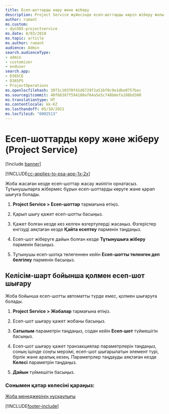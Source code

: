 ```yaml
---
title: Есеп-шоттарды көру және жіберу
description: Project Service жүйесінде есеп-шоттарды көріп жіберу жолы
author: rumant
ms.custom:
- dyn365-projectservice
ms.date: 8/03/2018
ms.topic: article
ms.author: rumant
audience: Admin
search.audienceType:
- admin
- customizer
- enduser
search.app:
- D365CE
- D365PS
- ProjectOperations
ms.openlocfilehash: 3971c10370f41d6729f2a51bf0c9e1dbe0757bec
ms.sourcegitcommit: 40f68387f594180af64a5e5c748b6efa188bd300
ms.translationtype: HT
ms.contentlocale: kk-KZ
ms.lasthandoff: 05/10/2021
ms.locfileid: "6002513"
---
```

# <a name="view-and-send-invoices-project-service"></a>Есеп-шоттарды көру және жіберу (Project Service)

[!include [banner](../includes/psa-now-project-operations.md)]

[!INCLUDE[cc-applies-to-psa-app-1x-2x](../includes/cc-applies-to-psa-app-1x-2x.md)]

Жоба жасаған кезде есеп-шоттар жасау жиілігін орнатасыз. Тұтынушыларға жібермес бұрын есеп-шоттарды көруге және қарап шығуға болады.  
  
1.  **Project Service > Есеп-шоттар** тармағына өтіңіз.  
  
2.  Қарып шығу қажет есеп-шотты басыңыз.  
  
3.  Қажет болған кезде кез келген өзгертулерді жасаңыз. Өзгерістер енгізуді аяқтаған кезде **Қайта есептеу** пәрменін таңдаңыз.  
  
4.  Есеп-шот жіберуге дайын болған кезде **Тұтынушыға жіберу** пәрменін басыңыз.  
  
5.  Тұтынушы есеп-шотқа төлегеннен кейін **Есеп-шотты төленген деп белгілеу** пәрменін басыңыз.  
  
## <a name="manually-invoice-a-contract"></a>Келісім-шарт бойынша қолмен есеп-шот шығару  
 Жоба бойынша есеп-шотты автоматты түрде емес, қолмен шығаруға болады.  
  
1.  **Project Service > Жобалар** тармағына өтіңіз.  
  
2.  Есеп-шот шығару қажет жобаны басыңыз.  
  
3.  **Сатылым** параметрін таңдаңыз, содан кейін **Есеп-шот** түймешігін басыңыз.  
  
4.  Есеп-шот шығару қажет транзакциялар параметрлерін таңдаңыз, соның ішінде соңғы мерзімі, есеп-шот шығарылатын элемент түрі, бірлік және аралық кезең. Параметрлер таңдауды аяқтаған кезде **Келесі** параметрін таңдаңыз.  
  
5.  **Дайын** түймешігін басыңыз.  
  
### <a name="see-also"></a>Сонымен қатар келесіні қараңыз:  
 [Жоба менеджерінің нұсқаулығы](../psa/project-manager-guide.md)


[!INCLUDE[footer-include](../includes/footer-banner.md)]